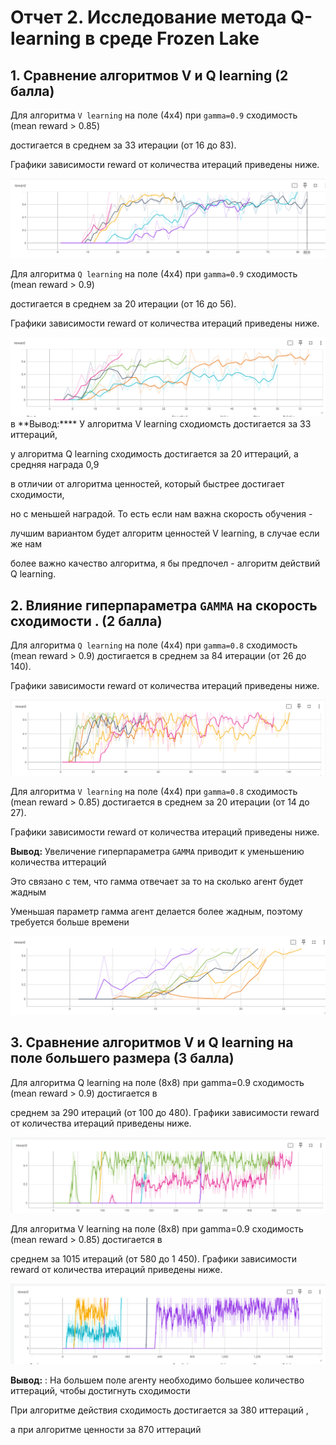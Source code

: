 # Отчет 2. Исследование метода Q-learning в среде Frozen Lake 

## 1. Сравнение алгоритмов V и Q learning (2 балла)
Для алгоритма `V learning` на поле (4х4) при `gamma=0.9` сходимость (mean reward > 0.85)

достигается в среднем за 33 итерации (от 16 до 83). 

Графики зависимости reward от количества итераций приведены ниже. 

<img src="image/V.PNG"/>

Для алгоритма `Q learning` на поле (4х4) при `gamma=0.9` сходимость (mean reward > 0.9)

достигается в среднем за 20 итерации (от 16 до 56). 

Графики зависимости reward от количества итераций приведены ниже. 

<img src="image/Q.PNG"/>
в
**Вывод:**** У алгоритма V learning сходиомсть достигается за 33 иттераций,

у алгоритма Q learning сходимость достигается за 20 иттераций, а средняя награда 0,9

в отличии от алгоритма ценностей, который быстрее достигает сходимости,

но с меньшей наградой. То есть если нам важна скорость обучения - 

лучшим вариантом будет алгоритм ценностей V learning, в случае если же нам 

более важно качество алгоритма, я бы предпочел - алгоритм действий Q learning.



## 2. Влияние гиперпараметра `GAMMA` на скорость сходимости . (2 балла)

Для алгоритма `Q learning` на поле (4х4) при `gamma=0.8` сходимость (mean reward > 0.9) достигается в среднем за 84 итерации (от 26 до 140). 

Графики зависимости reward от количества итераций приведены ниже. 

<img src="image/3S.PNG"/>

Для алгоритма `V learning` на поле (4х4) при `gamma=0.8` сходимость (mean reward > 0.85) достигается в среднем за 20 итерации (от 14 до 27). 

Графики зависимости reward от количества итераций приведены ниже. 

**Вывод:** Увеличение гиперпараметра `GAMMA` приводит к уменьшению количества иттераций 

Это связано с тем, что гамма отвечает за то на сколько агент будет жадным

Уменьшая параметр гамма агент делается более жадным, поэтому требуется больше времени

<img src="image/3SS.PNG"/>

## 3. Сравнение алгоритмов V и Q learning на поле большего размера (3 балла)

Для алгоритма Q learning на поле (8х8) при gamma=0.9 сходимость (mean reward > 0.9) достигается в

среднем за 290 итераций (от 100 до 480). Графики зависимости reward от количества итераций приведены ниже.

<img src="image/s4q.PNG"/>

Для алгоритма V learning на поле (8х8) при gamma=0.9 сходимость (mean reward > 0.85) достигается в

среднем за 1015 итераций (от 580 до 1 450). Графики зависимости reward от количества итераций приведены ниже.

<img src="image/s4v.PNG"/>

**Вывод:**
: На большем поле агенту необходимо большее количество иттераций, чтобы достигнуть сходимости

При алгоритме действия сходимость достигается за 380 иттераций , 

а при алгоритме ценности за 870 иттераций
